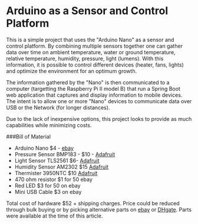 # Arduino as a Sensor and Control Platform

This is a simple project that uses the "Arduino Nano" as a sensor and control platform.  By combining multiple sensors together one can gather data over time on ambient temperature, water or ground temperature, relative temperature, humidity, pressure, light (lumens).  With this information, it is possible to control different devices (heater, fans, lights) and optimize the environment for an optimum growth.

The information gathered by the "Nano" is then communicated to a computer (targetting the Raspberry Pi II model B) that run a Spring Boot web application that captures and display information to mobile devices.  The intent is to allow one or more "Nano" devices to communicate data over USB or the Network (for longer distances).  

Due to the lack of inexpensive options, this project looks to provide as much capabilities while minimizing costs.

###Bill of Material
- Arduino Nano $4 - [ebay](http://www.ebay.ca/itm/MINI-USB-Nano-V3-0-ATmega328P-CH340G-5V-16M-Micro-controller-board-Arduino-T1-/181846906547?hash=item2a56eb96b3:g:Ir8AAOSwBahVL6BH)
- Pressure Sensor BMP183 - $10 - [Adafruit](https://www.adafruit.com/products/1900)
- Light Sensor TLS2561 $6- [Adafruit](https://www.adafruit.com/products/439)
- Humidity Sensor AM2302 $15 [Adafruit](https://www.adafruit.com/products/393)
- Thermister 3950NTC $10 [Adafruit](https://www.adafruit.com/products/372)
- 470 ohm resistor $1 for 50 ebay
- Red LED $3 for 50 on ebay
- Mini USB Cable $3 on ebay

Total cost of hardware $52 + shipping charges.  Price could be reduced through bulk buying or by picking alternative parts on [ebay](www.ebay.com) or [DHgate](www.dhgate.com).  Parts were available at the time of this article.



